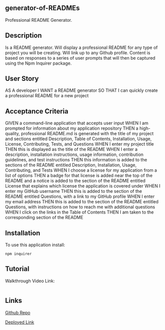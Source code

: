 ## generator-of-READMEs
Professional README Generator.


## Description

Is a README generator. Will display a professional README for any type of project you will be creating. Will link up to any Github profile. Content is based on responses to a series of user prompts that will then be captured using the Npm Inquirer package. 


## User Story 

AS A developer
I WANT a README generator
SO THAT I can quickly create a professional README for a new project


## Acceptance Criteria

GIVEN a command-line application that accepts user input
WHEN I am prompted for information about my application repository
THEN a high-quality, professional README.md is generated with the title of my project and sections entitled Description, Table of Contents, Installation, Usage, License, Contributing, Tests, and Questions
WHEN I enter my project title
THEN this is displayed as the title of the README
WHEN I enter a description, installation instructions, usage information, contribution guidelines, and test instructions
THEN this information is added to the sections of the README entitled Description, Installation, Usage, Contributing, and Tests
WHEN I choose a license for my application from a list of options
THEN a badge for that license is added near the top of the README and a notice is added to the section of the README entitled License that explains which license the application is covered under
WHEN I enter my GitHub username
THEN this is added to the section of the README entitled Questions, with a link to my GitHub profile
WHEN I enter my email address
THEN this is added to the section of the README entitled Questions, with instructions on how to reach me with additional questions
WHEN I click on the links in the Table of Contents
THEN I am taken to the corresponding section of the README


## Installation

To use this application install:
```
npm inquirer
```

## Tutorial

Walkthrough Video Link:

![]()


## Links

[Github Repo](https://github.com/kitkatt17/generator-of-READMEs)

[Deployed Link](https://kitkatt17.github.io/generator-of-READMEs/)